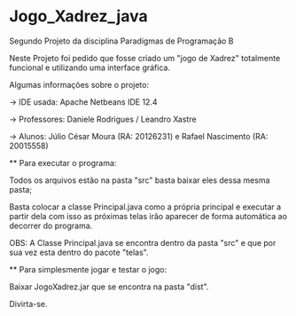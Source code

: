 # Jogo_Xadrez_java
Segundo Projeto da disciplina Paradigmas de Programação B

Neste Projeto foi pedido que fosse criado um "jogo de Xadrez" totalmente funcional e utilizando uma interface gráfica.

Algumas informações sobre o projeto:

-> IDE usada: Apache Netbeans IDE 12.4

-> Professores: Daniele Rodrigues / Leandro Xastre

-> Alunos: Júlio César Moura (RA: 20126231) e Rafael Nascimento (RA: 20015558)

** Para executar o programa:

Todos os arquivos estão na pasta "src" basta baixar eles dessa mesma pasta;

Basta colocar a classe Principal.java como a própria principal e executar a partir dela com isso as próximas telas irão aparecer de forma automática ao decorrer do programa.

OBS: A Classe Principal.java se encontra dentro da pasta "src" e que por sua vez esta dentro do pacote "telas".

** Para simplesmente jogar e testar o jogo:

Baixar JogoXadrez.jar que se encontra na pasta "dist".

Divirta-se.
